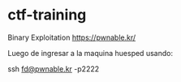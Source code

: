# ctf-training

Binary Exploitation
https://pwnable.kr/

Luego de ingresar a la maquina huesped usando:

ssh fd@pwnable.kr -p2222

